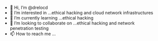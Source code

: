 - 👋 Hi, I’m @drelocd
- 👀 I’m interested in ...ethical hacking and cloud network infrastructures
- 🌱 I’m currently learning ...ethical hacking
- 💞️ I’m looking to collaborate on ...ethical hacking and network penetration testing
- 📫 How to reach me ...

<!---
drelocd/drelocd is a ✨ special ✨ repository because its `README.md` (this file) appears on your GitHub profile.
You can click the Preview link to take a look at your changes.
--->
